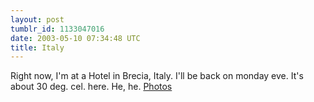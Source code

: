```yaml
---
layout: post
tumblr_id: 1133047016
date: 2003-05-10 07:34:48 UTC
title: Italy
---
```


Right now, I'm at a Hotel in Brecia, Italy. I'll be back on monday eve. It's about 30 deg. cel. here. He, he. <a href="http://rasmusandersson.se/rp13/photo.asp?v=photos/journey/030509%5F%2D%5FBrecia%5FItaly/&#38;sid=10">Photos</a>
